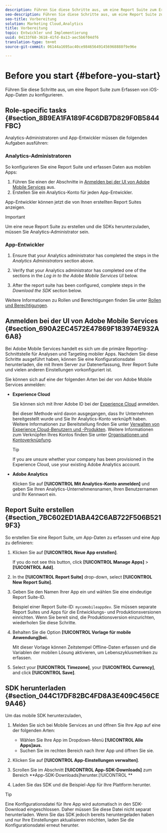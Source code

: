 ```yaml
---
description: Führen Sie diese Schritte aus, um eine Report Suite zum Erfassen von iOS-App-Daten zu konfigurieren.
seo-description: Führen Sie diese Schritte aus, um eine Report Suite zum Erfassen von iOS-App-Daten zu konfigurieren.
seo-title: Vorbereitung
solution: Marketing Cloud,Analytics
title: Vorbereitung
topic: Entwickler und Implementierung
uuid: 04133f68-3618-41fd-8a13-aec5b6f04df6
translation-type: tm+mt
source-git-commit: 06144a1695ac40ce984656491456968888f9e96e

---
```



# Before you start {#before-you-start}

Führen Sie diese Schritte aus, um eine Report Suite zum Erfassen von iOS-App-Daten zu konfigurieren.

## Role-specific tasks {#section_8B9EA1FA189F4C6DB7D829F0B5844FBC}

Analytics-Administratoren und App-Entwickler müssen die folgenden Aufgaben ausführen:

### Analytics-Administratoren

So konfigurieren Sie eine Report Suite und erfassen Daten aus mobilen Apps:

1. Führen Sie einen der Abschnitte in [Anmelden bei der UI von Adobe Mobile Services](/help/ios/getting-started/getting-started.md) aus.
1. Erstellen Sie ein Analytics-Konto für jeden App-Entwickler.

App-Entwickler können jetzt die von Ihnen erstellten Report Suites anzeigen.

>[!IMPORTANT]
>
>Um eine neue Report Suite zu erstellen und die SDKs herunterzuladen, müssen Sie Analytics-Administrator sein.

### App-Entwickler

1. Ensure that your Analytics administrator has completed the steps in the *Analytics Administrators* section above.

1. Verify that your Analytics administrator has completed one of the sections in the *Log in to the Adobe Mobile Services UI* below.
1. After the report suite has been configured, complete steps in the *Download the SDK* section below.

Weitere Informationen zu Rollen und Berechtigungen finden Sie unter [Rollen und Berechtigungen](/help/using/gs/c-mob-roles-and-permissions.md).

## Anmelden bei der UI von Adobe Mobile Services {#section_690A2EC4572E47869F183974E932A6A8}

Bei Adobe Mobile Services handelt es sich um die primäre Reporting-Schnittstelle für Analysen und Targeting mobiler Apps. Nachdem Sie diese Schritte ausgeführt haben, können Sie eine Konfigurationsdatei herunterladen, die mit Ihrem Server zur Datenerfassung, Ihrer Report Suite und vielen anderen Einstellungen vorkonfiguriert ist.

Sie können sich auf eine der folgenden Arten bei der von Adobe Mobile Services anmelden:

* **Experience Cloud**

   Sie können sich mit Ihrer Adobe ID bei der [Experience Cloud](https://marketing.adobe.com) anmelden.

   Bei dieser Methode wird davon ausgegangen, dass Ihr Unternehmen bereitgestellt wurde und Sie Ihr Analytics-Konto verknüpft haben. Weitere Informationen zur Bereitstellung finden Sie unter [Verwalten von Experience Cloud-Benutzern und -Produkten](https://docs.adobe.com/content/help/en/core-services/interface/manage-users-and-products/admin-getting-started.html). Weitere Informationen zum Verknüpfen Ihres Kontos finden Sie unter [Organisationen und Kontoverknüpfung](https://docs.adobe.com/content/help/en/core-services/interface/manage-users-and-products/organizations.html).

   >[!TIP]
   >
   >If you are unsure whether your company has been provisioned in the Experience Cloud, use your existing Adobe Analytics account.

* **Adobe Analytics**

   Klicken Sie auf **[!UICONTROL Mit Analytics-Konto anmelden]** und geben Sie Ihren Analytics-Unternehmensnamen, Ihren Benutzernamen und Ihr Kennwort ein.

## Report Suite erstellen {#section_7BC602ED1ABA42C6AB722F506B5219F3}

So erstellen Sie eine Report Suite, um App-Daten zu erfassen und eine App zu definieren:

1. Klicken Sie auf **[!UICONTROL Neue App erstellen]**.

   If you do not see this button, click **[!UICONTROL Manage Apps]** &gt; **[!UICONTROL Add]**.

1. In the **[!UICONTROL Report Suite]** drop-down, select **[!UICONTROL New Report Suite]**.

1. Geben Sie den Namen Ihrer App ein und wählen Sie eine eindeutige Report Suite-ID.

   Beispiel einer Report Suite-ID: `mycomobileappdev`. Sie müssen separate Report Suites und Apps für die Entwicklungs- und Produktionsversionen einrichten. Wenn Sie bereit sind, die Produktionsversion einzurichten, wiederholen Sie diese Schritte.
1. Behalten Sie die Option **[!UICONTROL Vorlage für mobile Anwendung]bei.**

   Mit dieser Vorlage können Zeitstempel Offline-Daten erfassen und die Variablen der mobilen Lösung aktivieren, um Lebenszyklusmetriken zu erfassen.

1. Select your **[!UICONTROL Timezone]**, your **[!UICONTROL Currency]**, and click **[!UICONTROL Save]**.

## SDK herunterladen {#section_044C17DF82BC4FD8A3E409C456CE9A46}

Um das mobile SDK herunterzuladen,

1. Melden Sie sich bei Mobile Services an und öffnen Sie Ihre App auf eine der folgenden Arten:

   * Wählen Sie Ihre App im Dropdown-Menü **[!UICONTROL Alle Apps]aus.**
   * Suchen Sie im rechten Bereich nach Ihrer App und öffnen Sie sie.

1. Klicken Sie auf **[!UICONTROL App-Einstellungen verwalten]**.
1. Scrollen Sie im Abschnitt **[!UICONTROL App-SDK-Downloads]** zum Bereich **App-SDK-Downloads]herunter.[!UICONTROL **

1. Laden Sie das SDK und die Beispiel-App für Ihre Plattform herunter.

>[!TIP]
>
>Eine Konfigurationsdatei für Ihre App wird automatisch in den SDK-Download eingeschlossen. Daher müssen Sie diese Datei nicht separat herunterladen. Wenn Sie das SDK jedoch bereits heruntergeladen haben und nur Ihre Einstellungen aktualisieren möchten, laden Sie die Konfigurationsdatei erneut herunter.

